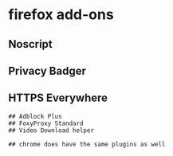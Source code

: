 # firefox add-ons
## Noscript
## Privacy Badger
## HTTPS Everywhere
~~~## Certificate Patrol~~~
## Adblock Plus
## FoxyProxy Standard
## Video Download helper

## chrome does have the same plugins as well
